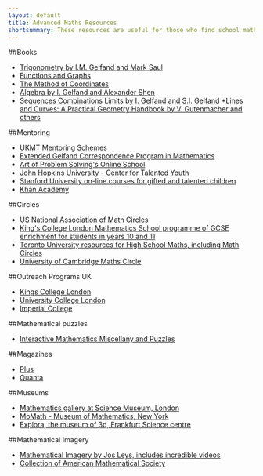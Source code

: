 ```yaml
---
layout: default
title: Advanced Maths Resources
shortsummary: These resources are useful for those who find school math too easy
---
```


##Books

* [Trigonometry by I.M. Gelfand and Mark Saul](http://www.amazon.co.uk/Trigonometry-Gelfand-Mathematical-Seminar-Series/dp/0817639144/ref=pd_sim_14_2?ie=UTF8&refRID=1VY8FAPP02GG5N9D9N3S)
* [Functions and Graphs](http://www.amazon.co.uk/Functions-Graphs-Dover-Books-Mathematics/dp/0486425649/ref=pd_sim_14_1?ie=UTF8&refRID=1JWTSGBF5ZH5ZWYYPMW4)
* [The Method of Coordinates](http://www.amazon.co.uk/The-Method-Coordinates-I-Gelfand/dp/0817635335/ref=pd_sim_14_3?ie=UTF8&refRID=0003622T8SRR1EQEZ8MG)
* [Algebra by I. Gelfand and Alexander Shen](http://www.amazon.co.uk/Algebra-I-Gelfand/dp/0817636773/ref=la_B004LRN7PI_1_1?s=books&ie=UTF8&qid=1435145292&sr=1-1)
* [Sequences Combinations Limits by I. Gelfand and S.I. Gelfand](http://www.amazon.co.uk/Sequences-Combinations-Limits-Dover-Mathematics/dp/0486425665/ref=pd_sim_14_4?ie=UTF8&refRID=0003622T8SRR1EQEZ8MG)
*[Lines and Curves: A Practical Geometry Handbook by V. Gutenmacher and others](http://www.amazon.co.uk/Lines-Curves-Practical-Geometry-Handbook/dp/0817641610/ref=pd_sim_14_17?ie=UTF8&refRID=1Y9BE7WH1P6NM4Z82B76)

##Mentoring 

* [UKMT Mentoring Schemes](http://www.ukmt.org.uk/mentoring/)
* [Extended Gelfand Correspondence Program in Mathematics](http://www.egcpm.com/what-is-egcpm/)
* [Art of Problem Solving's Online School](http://www.artofproblemsolving.com/school)
* [John Hopkins University - Center for Talented Youth](http://cty.jhu.edu/ctyonline/)
* [Stanford University on-line courses for gifted and talented children](https://giftedandtalented.com/)
* [Khan Academy](https://www.khanacademy.org/)

##Circles

* [US National Association of Math Circles](http://www.mathcircles.org/)
* [King's College London Mathematics School programme of GCSE enrichment for students in years 10 and 11](http://www.kcl.ac.uk/mathsschool/Outreach/For-Students/Enrichment-for-pupils.aspx)
* [Toronto University resources for High School Maths, including Math Circles](http://www.math.toronto.edu/cms/school-math/)
* [University of Cambridge Maths Circle](http://www.maths.cam.ac.uk/about/community/mathscircle/)

##Outreach Programs UK

* [Kings College London](http://www.kcl.ac.uk/study/ug/wp/Our-Activities/KPlus/KPlus.aspx)
* [University College London](https://www.ucl.ac.uk/phys/news/physics-events-publications/science_centre)
* [Imperial College](http://www3.imperial.ac.uk/outreach/activities/stem) 

##Mathematical puzzles

* [Interactive Mathematics Miscellany and Puzzles](http://www.cut-the-knot.org/)


##Magazines

* [Plus](https://plus.maths.org/content/)
* [Quanta](https://www.quantamagazine.org/)

##Museums

* [Mathematics gallery at Science Museum, London](http://www.sciencemuseum.org.uk/visitmuseum/new_galleries/mathematics_gallery.aspx)
* [MoMath - Museum of Mathematics, New York](http://momath.org/)
* [Explora, the museum of 3d, Frankfurt Science centre](http://www.exploramuseum.de/)

##Mathematical Imagery

* [Mathematical Imagery by Jos Leys, includes incredible videos](http://www.josleys.com/index.php)
* [Collection of American Mathematical Society](http://www.ams.org/mathimagery/)
